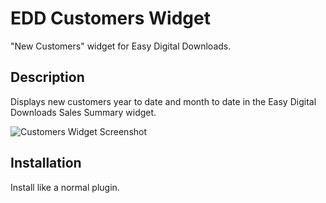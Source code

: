 # EDD Customers Widget

"New Customers" widget for Easy Digital Downloads.

## Description

Displays new customers year to date and month to date in the Easy Digital Downloads Sales Summary widget.

![Customers Widget Screenshot](https://i.wpfusion.com/DzZId9)

## Installation

Install like a normal plugin.